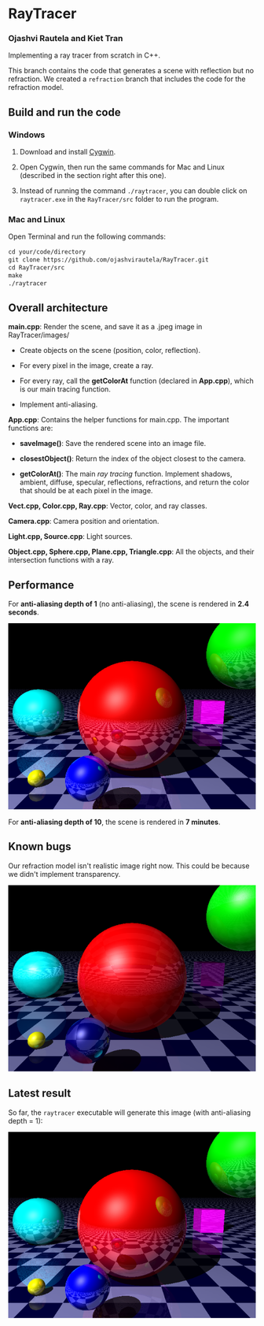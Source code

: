 # RayTracer

### Ojashvi Rautela and Kiet Tran

Implementing a ray tracer from scratch in C++.

This branch contains the code that generates a scene with reflection but no refraction. We created a `refraction` branch that includes the code for the refraction model.

## Build and run the code

### Windows

1. Download and install [Cygwin](https://cygwin.com/install.html "Cygwin's Download Page"). 

2. Open Cygwin, then run the same commands for Mac and Linux (described in the section right after this one).

3. Instead of running the command `./raytracer`, you can double click on `raytracer.exe` in the `RayTracer/src` folder to run the program.

### Mac and Linux

Open Terminal and run the following commands: 

```
cd your/code/directory
git clone https://github.com/ojashvirautela/RayTracer.git
cd RayTracer/src
make
./raytracer
```

## Overall architecture

**main.cpp**: Render the scene, and save it as a .jpeg image in RayTracer/images/ 

- Create objects on the scene (position, color, reflection).

- For every pixel in the image, create a ray.

- For every ray, call the **getColorAt** function (declared in **App.cpp**), which is our main tracing function.

- Implement anti-aliasing.

**App.cpp**: Contains the helper functions for main.cpp. The important functions are:

- **saveImage()**: Save the rendered scene into an image file.

- **closestObject()**: Return the index of the object closest to the camera.

- **getColorAt()**: The main *ray tracing* function. Implement shadows, ambient, diffuse, specular, reflections, refractions, and return the color that should be at each pixel in the image.

**Vect.cpp, Color.cpp, Ray.cpp**: Vector, color, and ray classes.

**Camera.cpp**: Camera position and orientation.

**Light.cpp, Source.cpp**: Light sources.

**Object.cpp, Sphere.cpp, Plane.cpp, Triangle.cpp**: All the objects, and their intersection functions with a ray.

## Performance

For **anti-aliasing depth of 1** (no anti-aliasing), the scene is rendered in **2.4 seconds**.

<p align="center">
  <img src="./images/milestones/dec11/scene_aadepth_1.jpeg" alt="Most Recent Result Image"/>
</p>

For **anti-aliasing depth of 10**, the scene is rendered in **7 minutes**.

## Known bugs

Our refraction model isn't realistic image right now. This could be because we didn't implement transparency.

<p align="center">
  <img src="./images/milestones/refraction/scene_aadepth_1.jpeg" alt="Refraction"/>
</p> 

## Latest result

So far, the `raytracer` executable will generate this image (with anti-aliasing depth = 1):

<p align="center">
  <img src="./images/milestones/dec11/scene_aadepth_1.jpeg" alt="Most Recent Result Image"/>
</p>
